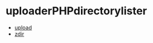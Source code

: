 # uploaderPHPdirectorylister
- [upload](https://github.com/taniarascia/upload)
- [zdir](https://github.com/helloxz/zdir)






